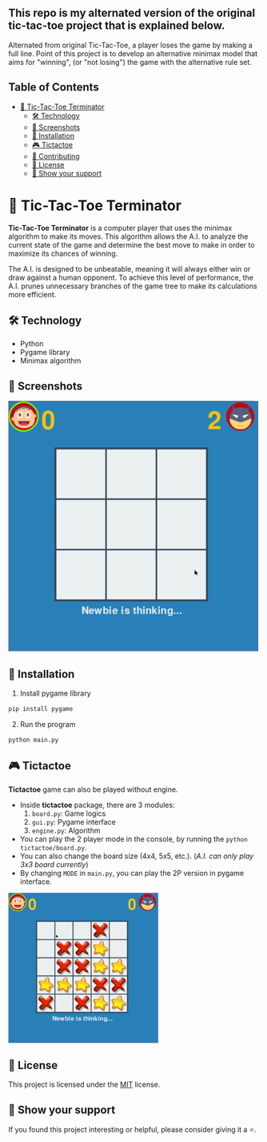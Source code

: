 ## This repo is my alternated version of the original tic-tac-toe project that is explained below.
Alternated from original Tic-Tac-Toe, a player loses the game by making a full line.
Point of this project is to develop an alternative minimax model that aims for "winning", (or "not losing") the game with the alternative rule set.

## Table of Contents

- [🤖 Tic-Tac-Toe Terminator](#-tic-tac-toe-terminator)
  - [🛠 Technology](#-technology)
  - [📸 Screenshots](#-screenshots)
  - [💾 Installation](#-installation)
  - [🎮 Tictactoe](#-tictactoe)
  - [🤝 Contributing](#-contributing)
  - [📜 License](#-license)
  - [💖 Show your support](#-show-your-support)

# 🤖 Tic-Tac-Toe Terminator

**Tic-Tac-Toe Terminator** is a computer player that uses the minimax algorithm to make its moves. This algorithm allows the A.I. to analyze the current state of the game and determine the best move to make in order to maximize its chances of winning.

The A.I. is designed to be unbeatable, meaning it will always either win or draw against a human opponent. To achieve this level of performance, the A.I. prunes unnecessary branches of the game tree to make its calculations more efficient.

## 🛠 Technology

- Python
- Pygame library
- Minimax algorithm

## 📸 Screenshots

<img src="./tictactoe_demo.gif" width="500" title="vs AI mode">

## 💾 Installation

1. Install pygame library

```sh
pip install pygame
```

2. Run the program

```sh
python main.py
```

## 🎮 Tictactoe

**Tictactoe** game can also be played without engine.

- Inside **tictactoe** package, there are 3 modules:
  1. `board.py`: Game logics
  2. `gui.py`: Pygame interface
  3. `engine.py`: Algorithm
- You can play the 2 player mode in the console, by running the `python tictactoe/board.py`.
- You can also change the board size (4x4, 5x5, etc.). (_A.I. can only play 3x3 board currently_)
- By changing `MODE` in `main.py`, you can play the 2P version in pygame interface.

<img src="./tictactoe_2p_demo.gif" width="300" title="2 Player Mode">

## 📜 License

This project is licensed under the [MIT](./LICENSE) license.

## 💖 Show your support

If you found this project interesting or helpful, please consider giving it a ⭐.
 

